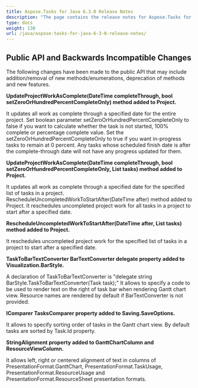 ```yaml
---
title: Aspose.Tasks for Java 6.3.0 Release Notes
description: "The page contains the release notes for Aspose.Tasks for Java 6.3.0."
type: docs
weight: 130
url: /java/aspose-tasks-for-java-6-3-0-release-notes/
---
```


## **Public API and Backwards Incompatible Changes**

The following changes have been made to the public API that may include addition/removal of new methods/enumerations, deprecation of methods and new features.

**UpdateProjectWorkAsComplete(DateTime completeThrough, bool setZeroOrHundredPercentCompleteOnly) method added to Project.**

It updates all work as complete through a specified date for the entire project. Set boolean parameter setZeroOrHundredPercentCompleteOnly to false if you want to calculate whether the task is not started, 100% complete or percentage complete value. Set the setZeroOrHundredPercentCompleteOnly to true if you want in-progress tasks to remain at 0 percent. Any tasks whose scheduled finish date is after the complete-through date will not have any progress updated for them.

**UpdateProjectWorkAsComplete(DateTime completeThrough, bool setZeroOrHundredPercentCompleteOnly, List<Task> tasks) method added to Project.**

It updates all work as complete through a specified date for the specified list of tasks in a project. RescheduleUncompletedWorkToStartAfter(DateTime after) method added to Project. It reschedules uncompleted project work for all tasks in a project to start after a specified date.

**RescheduleUncompletedWorkToStartAfter(DateTime after, List<Task> tasks) method added to Project.**

It reschedules uncompleted project work for the specified list of tasks in a project to start after a specified date. 

**TaskToBarTextConverter BarTextConverter delegate property added to Visualization.BarStyle.** 

A declaration of TaskToBarTextConverter is "delegate string BarStyle.TaskToBarTextConverter(Task task);"
It allows to specify a code to be used to render text on the right of task bar when rendering Gantt chart view.
Resource names are rendered by default if BarTextConverter is not provided.

**IComparer<Task> TasksComparer property added to Saving.SaveOptions.**

It allows to specify sorting order of tasks in the Gantt chart view.
By default tasks are sorted by Task.Id property.

**StringAlignment property added to GanttChartColumn and ResourceViewColumn.** 

It allows left, right or centered alignment of text in columns of PresentationFormat.GanttChart, PresentationFormat.TaskUsage, PresentationFormat.ResourceUsage and PresentationFormat.ResourceSheet presentation formats.
